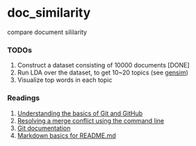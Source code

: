 # doc_similarity

compare document sililarity

### TODOs
1. Construct a dataset consisting of 10000 documents [DONE]
2. Run LDA over the dataset, to get 10~20 topics (see [gensim](https://radimrehurek.com/gensim/wiki.html#latent-dirichlet-allocation))
3. Visualize top words in each topic

### Readings
1. [Understanding the basics of Git and GitHub](http://stackoverflow.com/questions/11816424/understanding-the-basics-of-git-and-github)
2. [Resolving a merge conflict using the command line](https://help.github.com/articles/resolving-a-merge-conflict-using-the-command-line/)
3. [Git documentation](https://git-scm.com/documentation)
4. [Markdown basics for README.md](https://guides.github.com/features/mastering-markdown/)
